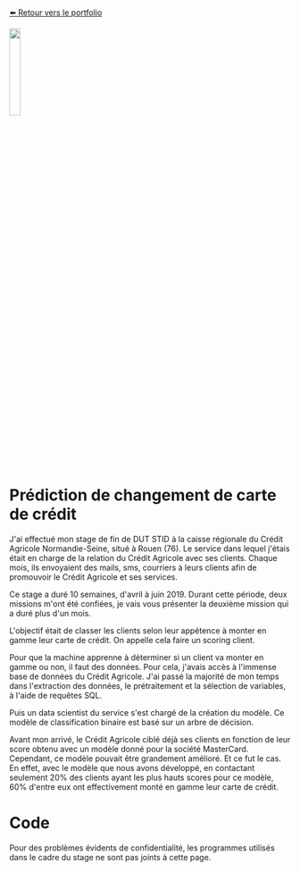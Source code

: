 [:arrow_left: Retour vers le portfolio](https://github.com/ThibaultLanthiez/Portfolio)

<img src="https://www.femmesetchallenges.fr/wp-content/uploads/2019/08/cans-sans-signature-recadre-300x240.png" width="20%" and height="20%"/>

# Prédiction de changement de carte de crédit

J'ai effectué mon stage de fin de DUT STID à la caisse régionale du Crédit Agricole Normandie-Seine, situé à Rouen (76). Le service dans lequel j'étais était en charge de la relation du Crédit Agricole avec ses clients. Chaque mois, ils envoyaient des mails, sms, courriers à leurs clients afin de promouvoir le Crédit Agricole et ses services. 

Ce stage a duré 10 semaines, d'avril à juin 2019. Durant cette période, deux missions m'ont été confiées, je vais vous présenter la deuxième mission qui a duré plus d'un mois.

L'objectif était de classer les clients selon leur appétence à monter en gamme leur carte de crédit. On appelle cela faire un scoring client. 

Pour que la machine apprenne à déterminer si un client va monter en gamme ou non, il faut des données. Pour cela, j'avais accès à l'immense base de données du Crédit Agricole. J'ai passé la majorité de mon temps dans l'extraction des données, le prétraitement et la sélection de variables, à l'aide de requêtes SQL. 

Puis un data scientist du service s'est chargé de la création du modèle. Ce modèle de classification binaire est basé sur un arbre de décision.

Avant mon arrivé, le Crédit Agricole ciblé déjà ses clients en fonction de leur score obtenu avec un modèle donné pour la société MasterCard. Cependant, ce modèle pouvait être grandement amélioré. Et ce fut le cas. En effet, avec le modèle que nous avons développé, en contactant seulement 20% des clients ayant les plus hauts scores pour ce modèle, 60% d'entre eux ont effectivement monté en gamme leur carte de crédit. 

# Code

Pour des problèmes évidents de confidentialité, les programmes utilisés dans le cadre du stage ne sont pas joints à cette page.  
